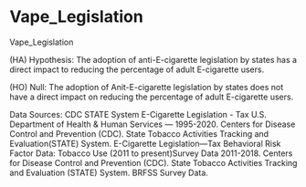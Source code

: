 # Vape_Legislation 

Vape_Legislation

(HA) Hypothesis: The adoption of anti-E-cigarette legislation by states has a direct impact to reducing the percentage of adult E-cigarette users. 

(HO) Null: The adoption of Anit-E-cigarette legislation by states does not have a direct impact on reducing the percentage of adult E-cigarette users.

Data Sources:
	CDC STATE System E-Cigarette Legislation - Tax
	U.S. Department of Health & Human Services — 1995-2020. 
	Centers for Disease Control and Prevention (CDC). 
	State Tobacco Activities Tracking and Evaluation(STATE) System. 
	E-Cigarette Legislation—Tax
	Behavioral Risk Factor Data: Tobacco Use (2011 to present)Survey Data 2011-2018. 
	Centers for Disease Control and Prevention (CDC). 
	State Tobacco Activities Tracking and Evaluation (STATE) System. 
	BRFSS Survey Data.


